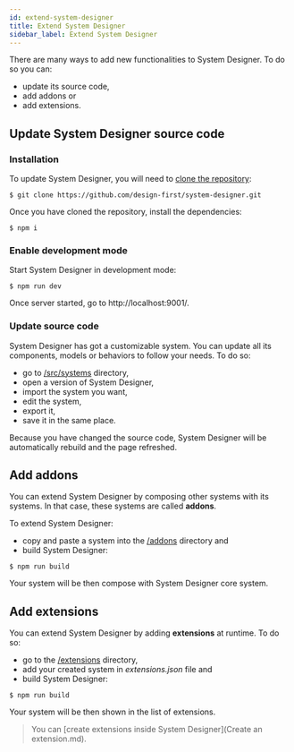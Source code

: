 ```yaml
---
id: extend-system-designer
title: Extend System Designer
sidebar_label: Extend System Designer
---
```


There are many ways to add new functionalities to System Designer. To do so you can:
* update its source code,
* add addons or
* add extensions.

## Update System Designer source code

### Installation

To update System Designer, you will need to [clone the repository](https://github.com/design-first/system-designer):

```shell
$ git clone https://github.com/design-first/system-designer.git
```

Once you have cloned the repository, install the dependencies:

```shell
$ npm i
```

### Enable development mode

Start System Designer in development mode:

```shell
$ npm run dev
```

Once server started, go to http://localhost:9001/.

### Update source code

System Designer has got a customizable system. You can update all its components, models or behaviors to follow your needs. To do so:

* go to [/src/systems](https://github.com/design-first/system-designer/tree/master/src/systems) directory,
* open a version of System Designer,
* import the system you want,
* edit the system,
* export it,
* save it in the same place.

Because you have changed the source code, System Designer will be automatically rebuild and the page refreshed.

## Add addons

You can extend System Designer by composing other systems with its systems. In that case, these systems are called **addons**.

To extend System Designer:
* copy and paste a system into the [/addons](https://github.com/design-first/system-designer/tree/master/addons) directory and
* build System Designer:

```shell
$ npm run build
```

Your system will be then compose with System Designer core system.

## Add extensions

You can extend System Designer by adding **extensions** at runtime.
To do so:

* go to the [/extensions](https://github.com/design-first/system-designer/tree/master/extensions) directory,
* add your created system in *extensions.json* file and
* build System Designer:

```shell
$ npm run build
````

Your system will be then shown in the list of extensions.

>You can [create extensions inside System Designer](Create an extension.md).